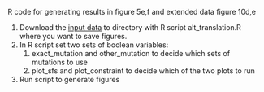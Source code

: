 R code for generating results in figure 5e,f and extended data figure 10d,e

1. Download the [input data](https://drive.google.com/open?id=149oMTm3qB2q-GZ0yhw1CaQvXGRdKA5KA&usp=drive_fs) to directory with R script alt_translation.R where you want to save figures.
2. In R script set two sets of boolean variables:
    1. exact_mutation and other_mutation to decide which sets of mutations to use
    2. plot_sfs and plot_constraint to decide which of the two plots to run
3. Run script to generate figures 
